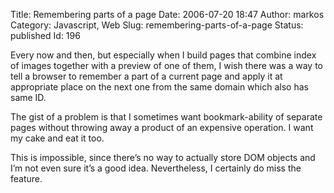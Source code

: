 Title: Remembering parts of a page
Date: 2006-07-20 18:47
Author: markos
Category: Javascript, Web
Slug: remembering-parts-of-a-page
Status: published
Id: 196

<html>
 <body>
  <div>
   <p>
    Every now and then, but especially when I build pages that combine index of images together with a preview of one of them, I wish there was a way to tell a browser to remember a part of a current page and apply it at appropriate place on the next one from the same domain which also has same ID.
   </p>
   <p>
    The gist of a problem is that I sometimes want bookmark-ability of separate pages without throwing away a product of an expensive operation. I want my cake and eat it too.
   </p>
   <p>
    This is impossible, since there’s no way to actually store DOM objects and I’m not even sure it’s a good idea. Nevertheless, I certainly do miss the feature.
   </p>
  </div>
 </body>
</html>